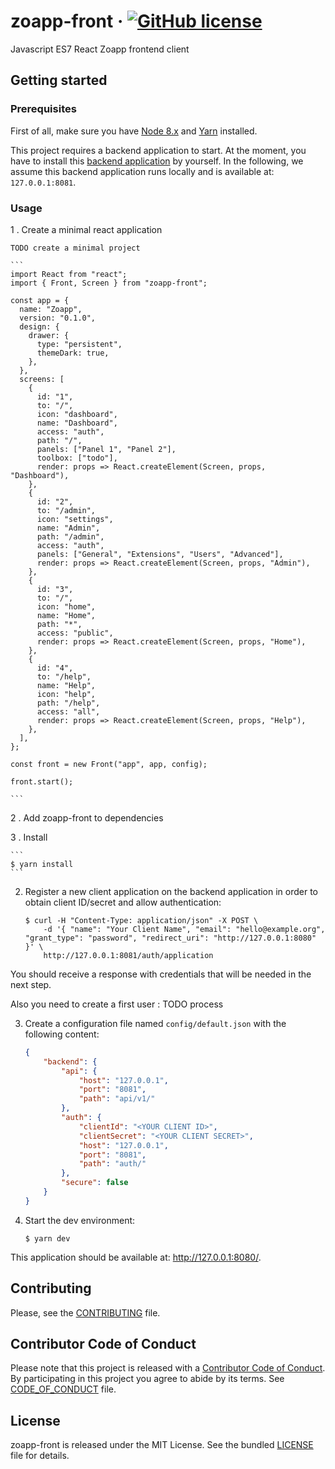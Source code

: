 # zoapp-front &middot; [![GitHub license](https://img.shields.io/badge/license-MIT-blue.svg)](https://github.com/zoapp/front/blob/master/LICENSE)
Javascript ES7 React Zoapp frontend client

## Getting started

### Prerequisites

First of all, make sure you have [Node 8.x](https://nodejs.org/en/download/) and
[Yarn](https://yarnpkg.com/en/docs/install) installed.

This project requires a backend application to start. At the moment, you have to
install this [backend application](https://github.com/Zoapp/backend) by yourself.
In the following, we assume this backend application runs locally and is
available at: `127.0.0.1:8081`.

### Usage

1 . Create a minimal react application

    TODO create a minimal project

    ```
    import React from "react";
    import { Front, Screen } from "zoapp-front";

    const app = {
      name: "Zoapp",
      version: "0.1.0",
      design: {
        drawer: {
          type: "persistent",
          themeDark: true,
        },
      },
      screens: [
        {
          id: "1",
          to: "/",
          icon: "dashboard",
          name: "Dashboard",
          access: "auth",
          path: "/",
          panels: ["Panel 1", "Panel 2"],
          toolbox: ["todo"],
          render: props => React.createElement(Screen, props, "Dashboard"),
        },
        {
          id: "2",
          to: "/admin",
          icon: "settings",
          name: "Admin",
          path: "/admin",
          access: "auth",
          panels: ["General", "Extensions", "Users", "Advanced"],
          render: props => React.createElement(Screen, props, "Admin"),
        },
        {
          id: "3",
          to: "/",
          icon: "home",
          name: "Home",
          path: "*",
          access: "public",
          render: props => React.createElement(Screen, props, "Home"),
        },
        {
          id: "4",
          to: "/help",
          name: "Help",
          icon: "help",
          path: "/help",
          access: "all",
          render: props => React.createElement(Screen, props, "Help"),
        },
      ],
    };

    const front = new Front("app", app, config);

    front.start();

    ```

2 . Add zoapp-front to dependencies

3 . Install

    ```
    $ yarn install
    ```

2. Register a new client application on the backend application in order to
   obtain client ID/secret and allow authentication:

    ```
    $ curl -H "Content-Type: application/json" -X POST \
        -d '{ "name": "Your Client Name", "email": "hello@example.org", "grant_type": "password", "redirect_uri": "http://127.0.0.1:8080" }' \
        http://127.0.0.1:8081/auth/application
    ```

You should receive a response with credentials that will be needed in the next
step.

Also you need to create a first user : TODO process

3. Create a configuration file named `config/default.json` with the following
   content:

    ``` json
   {
        "backend": {
            "api": {
                "host": "127.0.0.1",
                "port": "8081",
                "path": "api/v1/"
            },
            "auth": {
                "clientId": "<YOUR CLIENT ID>",
                "clientSecret": "<YOUR CLIENT SECRET>",
                "host": "127.0.0.1",
                "port": "8081",
                "path": "auth/"
            },
            "secure": false
        }
    }
    ```

4. Start the dev environment:

    ```
    $ yarn dev
    ```

This application should be available at: http://127.0.0.1:8080/.

## Contributing

Please, see the [CONTRIBUTING](CONTRIBUTING.md) file.


## Contributor Code of Conduct

Please note that this project is released with a [Contributor Code of
Conduct](http://contributor-covenant.org/). By participating in this project you
agree to abide by its terms. See [CODE_OF_CONDUCT](CODE_OF_CONDUCT.md) file.


## License

zoapp-front is released under the MIT License. See the bundled
[LICENSE](LICENSE) file for details.